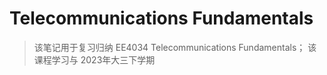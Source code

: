 # Telecommunications Fundamentals 

> 该笔记用于复习归纳 EE4034 Telecommunications Fundamentals； 该课程学习与 2023年大三下学期  
